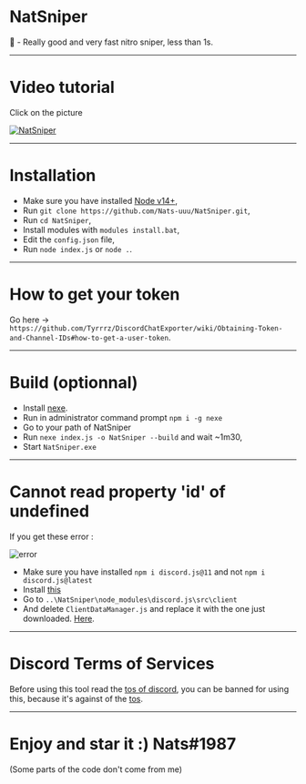 # NatSniper
🌙 - Really good and very fast nitro sniper, less than 1s.

--------
# Video tutorial 

Click on the picture

[![NatSniper](https://img.youtube.com/vi/3qMtPW2lBMA/0.jpg)](https://www.youtube.com/watch?v=3qMtPW2lBMA)

-----

# Installation

* Make sure you have installed [Node v14+](https://nodejs.org/en/),
* Run `git clone https://github.com/Nats-uuu/NatSniper.git`,
* Run `cd NatSniper`,
* Install modules with `modules install.bat`,
* Edit the `config.json` file,
* Run `node index.js` or `node .`.

-----

# How to get your token 

Go here -> `https://github.com/Tyrrrz/DiscordChatExporter/wiki/Obtaining-Token-and-Channel-IDs#how-to-get-a-user-token`.

-----

# Build (optionnal)

* Install [nexe](https://github.com/nexe/nexe/releases/tag/v3.3.3).
* Run in administrator command prompt `npm i -g nexe`
* Go to your path of NatSniper
* Run `nexe index.js -o NatSniper --build` and wait ~1m30,
* Start `NatSniper.exe`

-----

# Cannot read property 'id' of undefined 

If you get these error :

![error](https://i.imgur.com/VJjRhp5.png)

* Make sure you have installed `npm i discord.js@11` and not `npm i discord.js@latest`
* Install [this](https://cdn.discordapp.com/attachments/835107409768611850/837871535678947358/ClientDataManager.js)
* Go to `..\NatSniper\node_modules\discord.js\src\client`
* And delete `ClientDataManager.js` and replace it with the one just downloaded. [Here](https://cdn.discordapp.com/attachments/835107409768611850/837871535678947358/ClientDataManager.js).

-----

# Discord Terms of Services

Before using this tool read the [tos of discord](https://discord.com/terms),
you can be banned for using this, because it's against of the [tos](https://discord.com/terms).

-----

# Enjoy and star it :) Nats#1987

(Some parts of the code don't come from me)
